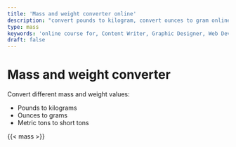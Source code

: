 ```yaml
---
title: 'Mass and weight converter online'
description: "convert pounds to kilogram, convert ounces to gram online, convert metric tons to short tons online with convert my text"
type: mass
keywords: 'online course for, Content Writer, Graphic Designer, Web Developer, Software Engineer, Frontend Developer graphic designer, UI designer, digital marketing'
draft: false
---
```


# Mass and weight converter

Convert different mass and weight values:
* Pounds to kilograms
* Ounces to grams
* Metric tons to short tons

{{< mass >}}
